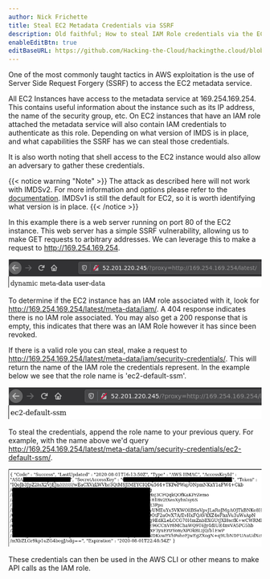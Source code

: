 ```yaml
---
author: Nick Frichette
title: Steal EC2 Metadata Credentials via SSRF
description: Old faithful; How to steal IAM Role credentials via the EC2 Metadata service via SSRF.
enableEditBtn: true
editBaseURL: https://github.com/Hacking-the-Cloud/hackingthe.cloud/blob/master/content
---
```

One of the most commonly taught tactics in AWS exploitation is the use of Server Side Request Forgery (SSRF) to access the EC2 metadata service.

All EC2 Instances have access to the metadata service at 169.254.169.254. This contains useful information about the instance such as its IP address, the name of the security group, etc. On EC2 instances that have an IAM role attached the metadata service will also contain IAM credentials to authenticate as this role. Depending on what version of IMDS is in place, and what capabilities the SSRF has we can steal those credentials.

It is also worth noting that shell access to the EC2 instance would also allow an adversary to gather these credentials.

{{< notice warning "Note" >}}
The attack as described here will not work with IMDSv2. For more information and options please refer to the [documentation](https://docs.aws.amazon.com/AWSEC2/latest/UserGuide/configuring-instance-metadata-service.html). IMDSv1 is still the default for EC2, so it is worth identifying what version is in place.
{{< /notice >}}

In this example there is a web server running on port 80 of the EC2 instance. This web server has a simple SSRF vulnerability, allowing us to make GET requests to arbitrary addresses. We can leverage this to make a request to http://169.254.169.254.

![Showing SSRF](/images/aws/exploitation/ec2-metadata-ssrf/showing-ssrf.png)

To determine if the EC2 instance has an IAM role associated with it, look for http://169.254.169.254/latest/meta-data/iam/. A 404 response indicates there is no IAM role associated. You may also get a 200 response that is empty, this indicates that there was an IAM Role however it has since been revoked.

If there is a valid role you can steal, make a request to http://169.254.169.254/latest/meta-data/iam/security-credentials/. This will return the name of the IAM role the credentials represent. In the example below we see that the role name is 'ec2-default-ssm'.

![Role Name](/images/aws/exploitation/ec2-metadata-ssrf/role-name.png)

To steal the credentials, append the role name to your previous query. For example, with the name above we'd query http://169.254.169.254/latest/meta-data/iam/security-credentials/ec2-default-ssm/.

![Stolen Keys](/images/aws/exploitation/ec2-metadata-ssrf/stolen-keys.png)

These credentials can then be used in the AWS CLI or other means to make API calls as the IAM role.
